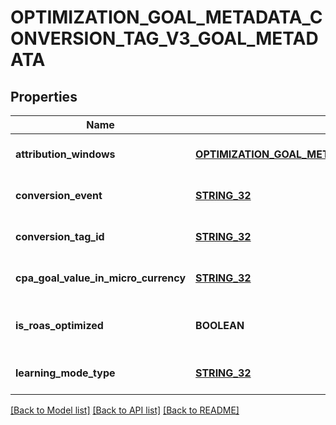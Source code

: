 # OPTIMIZATION_GOAL_METADATA_CONVERSION_TAG_V3_GOAL_METADATA

## Properties
Name | Type | Description | Notes
------------ | ------------- | ------------- | -------------
**attribution_windows** | [**OPTIMIZATION_GOAL_METADATA_CONVERSION_TAG_V3_GOAL_METADATA_ATTRIBUTION_WINDOWS**](OptimizationGoalMetadata_conversion_tag_v3_goal_metadata_attribution_windows.md) |  | [optional] [default to null]
**conversion_event** | [**STRING_32**](STRING_32.md) |  | [optional] [default to null]
**conversion_tag_id** | [**STRING_32**](STRING_32.md) |  | [optional] [default to null]
**cpa_goal_value_in_micro_currency** | [**STRING_32**](STRING_32.md) |  | [optional] [default to null]
**is_roas_optimized** | **BOOLEAN** | ROAS optimization is not supported | [optional] [default to null]
**learning_mode_type** | [**STRING_32**](STRING_32.md) | Conversion learning model type | [optional] [default to null]

[[Back to Model list]](../README.md#documentation-for-models) [[Back to API list]](../README.md#documentation-for-api-endpoints) [[Back to README]](../README.md)


